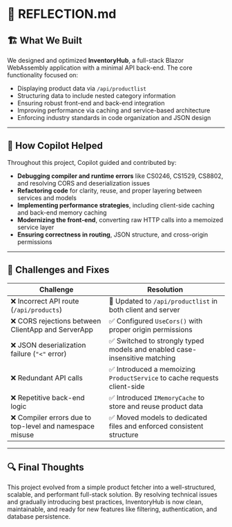 # 🧠 REFLECTION.md

## 🏗️ What We Built

We designed and optimized **InventoryHub**, a full-stack Blazor WebAssembly application with a minimal API back-end. The core functionality focused on:

- Displaying product data via `/api/productlist`
- Structuring data to include nested category information
- Ensuring robust front-end and back-end integration
- Improving performance via caching and service-based architecture
- Enforcing industry standards in code organization and JSON design

---

## 🤝 How Copilot Helped

Throughout this project, Copilot guided and contributed by:

- **Debugging compiler and runtime errors** like CS0246, CS1529, CS8802, and resolving CORS and deserialization issues
- **Refactoring code** for clarity, reuse, and proper layering between services and models
- **Implementing performance strategies**, including client-side caching and back-end memory caching
- **Modernizing the front-end**, converting raw HTTP calls into a memoized service layer
- **Ensuring correctness in routing**, JSON structure, and cross-origin permissions

---

## 🐛 Challenges and Fixes

| Challenge | Resolution |
|----------|------------|
| ❌ Incorrect API route (`/api/products`) | 🔁 Updated to `/api/productlist` in both client and server |
| ❌ CORS rejections between ClientApp and ServerApp | ✅ Configured `UseCors()` with proper origin permissions |
| ❌ JSON deserialization failure (`"<"` error) | ✅ Switched to strongly typed models and enabled case-insensitive matching |
| ❌ Redundant API calls | ✅ Introduced a memoizing `ProductService` to cache requests client-side |
| ❌ Repetitive back-end logic | ✅ Introduced `IMemoryCache` to store and reuse product data |
| ❌ Compiler errors due to top-level and namespace misuse | ✅ Moved models to dedicated files and enforced consistent structure |

---

## 🔍 Final Thoughts

This project evolved from a simple product fetcher into a well-structured, scalable, and performant full-stack solution. By resolving technical issues and gradually introducing best practices, InventoryHub is now clean, maintainable, and ready for new features like filtering, authentication, and database persistence.
